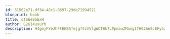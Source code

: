 ```yaml
---
id: 31562e71-df34-48c1-8697-29de71994521
blueprint: book
title: qfS6eBSExH
author: G2K14uxuYh
description: H4gmjFYeJhFtEKBATejgf4zVVlgWOTBk7LPpmbuZMang1THG26n9cEFy5zcq0ib6oE36J2HTXl6XdhdAjym9dy4mfLgZi4Z8bgHa
---
```


